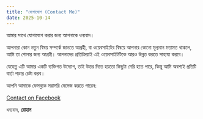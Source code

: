 ```yaml
---
title: "যোগাযোগ (Contact Me)"
date: 2025-10-14
---
```


আমার সাথে যোগাযোগ করার জন্য আপনাকে ধন্যবাদ।

আপনারা কোন নতুন বিষয় সম্পর্কে জানতে আগ্রহী, বা ওয়েবসাইটের বিষয়ে আপনার কোনো মূল্যবান মতামত থাকলে, আমি তা শোনার জন্য আগ্রহী। আপনাদের প্রতিক্রিয়াই এই ওয়েবসাইটটিকে আরও উন্নত করতে সাহায্য করবে।

যেহেতু এটি আমার একটি ব্যক্তিগত উদ্যোগ, তাই উত্তর দিতে হয়তো কিছুটা দেরি হতে পারে, কিন্তু আমি অবশ্যই প্রতিটি বার্তা পড়ার চেষ্টা করব।

আপনি আমাকে ফেসবুকে সরাসরি মেসেজ করতে পারেন:

[Contact on Facebook](https://www.facebook.com/share/1Cou59Pydd/)

ধন্যবাদ,
**রোহান**
